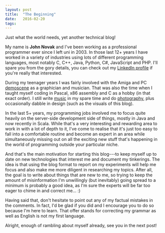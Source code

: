 ```yaml
---
layout: post
title:  "The Beginning"
date:   2016-02-20
tags:
---
```


Just what the world needs, yet another technical blog!

My name is **John Novak** and I've been working as a professional programmer
ever since I left uni in 2003. In those last 12+ years I have worked in
a variety of industries using lots of different programming languages, most
notably C, C++, Java, Python, C#, JavaScript and PHP. I'll spare you from the
gory details, you can check out my [LinkedIn profile][in] if you're really
that interested.

During my teenager years I was fairly involved with the Amiga and PC
[demoscene][scene] as a graphician and musician. That was also the time when
I taught myself coding in Pascal, x86 assembly and C as a hobby (in that exact
order). I still write [music][music] in my spare time and do
[photography][photo], plus occasionally dabble in design (such as the visuals
of this blog).

In the last 5+ years, my programming jobs involved me to focus quite heavily
on the server-side development side of things, mostly in Java and now recently
in Scala. While that's a very interesting and rewarding area to work in with
a lot of depth to it, I've come to realise that it's just too easy to fall
into a comfortable routine and become an expert in an area while
simultaneously missing out on all the exciting new stuff that's happening in
the world of programming outside your particular niche.

And that's the main motivation for starting this blog---to keep myself up to
date on new technologies that interest me and document my tinkerings. The idea
is that using the blog format to report on my experiments will help me
focus and also make me more diligent in researching my topics.  After all, the
goal is to write about things that are new to me, so trying to keep the amount
of misinformation I'm unwillingly (but inevitably) going spread to a minimum
is probably a good idea, as I'm sure the experts will be far too eager to
chime in and correct me... :)

Having said that, don't hesitate to point out any of my factual mistakes in
the comments. In fact, I'd be glad if you did and I encourage you to do so
because I'm here to learn. That offer stands for correcting my grammar as well
as English is not my first language.

Alright, enough of rambling about myself already, see you in the next post!


[in]: https://www.linkedin.com/in/johnnovak1979
[scene]: https://en.wikipedia.org/wiki/Demoscene
[music]: http://www.johnnovak.net/#music
[photo]: http://photo.johnnovak.net/
